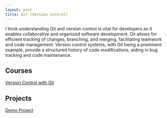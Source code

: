 ```yaml
---
layout: post
title: Git (Version Control)
---
```


I think understanding Git and version control is vital for developers as it enables collaborative and organized software development. Git allows for efficient tracking of changes, branching, and merging, facilitating teamwork and code management. Version control systems, with Git being a prominent example, provide a structured history of code modifications, aiding in bug tracking and code maintenance.

## Courses

[Version Control with Git][version-control-with-git]

## Projects

[Demo Project][yotube-git-version-control]

[yotube-git-version-control]: https://youtu.be/Rl2F4yNzJ4o
[version-control-with-git]: https://drive.google.com/file/d/11n6g7gUkCvkGw2vV9yefavtiy4PM1Jnk/view?usp=sharing
